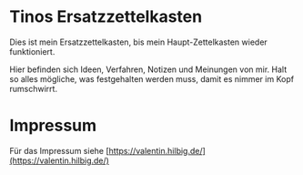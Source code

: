 # Tinos Ersatzzettelkasten

Dies ist mein Ersatzzettelkasten, bis mein Haupt-Zettelkasten wieder funktioniert.

Hier befinden sich Ideen, Verfahren, Notizen und Meinungen von mir.  Halt so alles mögliche, was festgehalten werden muss, damit es nimmer im Kopf rumschwirrt.

# Impressum

Für das Impressum siehe [https://valentin.hilbig.de/](https://valentin.hilbig.de/)
